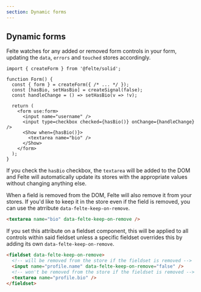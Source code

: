 ```yaml
---
section: Dynamic forms
---
```


## Dynamic forms

Felte watches for any added or removed form controls in your form, updating the `data`, `errors` and `touched` stores accordingly.

```tsx
import { createForm } from '@felte/solid';

function Form() {
  const { form } = createForm({ /* ... */ });
  const [hasBio, setHasBio] = createSignal(false);
  const handleChange = () => setHasBio(v => !v);

  return (
    <form use:form>
      <input name="username" />
      <input type=checkbox checked={hasBio()} onChange={handleChange} />
      <Show when={hasBio()}>
        <textarea name="bio" />
      </Show>
    </form>
  );
}
```

If you check the `hasBio` checkbox, the `textarea` will be added to the DOM and Felte will automatically update its stores with the appropriate values without changing anything else.

When a field is removed from the DOM, Felte will also remove it from your stores. If you'd like to keep it in the store even if the field is removed, you can use the atrribute `data-felte-keep-on-remove`.

```html
<textarea name="bio" data-felte-keep-on-remove />
```

If you set this attribute on a fieldset component, this will be applied to all controls within said fieldset unless a specific fieldset overrides this by adding its own `data-felte-keep-on-remove`.

```html
<fieldset data-felte-keep-on-remove>
  <!-- will be removed from the store if the fieldset is removed -->
  <input name="profile.name" data-felte-keep-on-remove="false" />
  <!-- won't be removed from the store if the fieldset is removed -->
  <textarea name="profile.bio" />
</fieldset>
```
